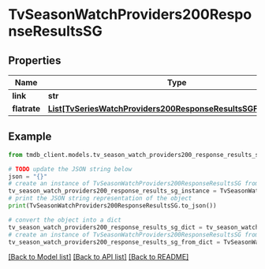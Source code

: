 # TvSeasonWatchProviders200ResponseResultsSG


## Properties

Name | Type | Description | Notes
------------ | ------------- | ------------- | -------------
**link** | **str** |  | [optional] 
**flatrate** | [**List[TvSeriesWatchProviders200ResponseResultsSGFlatrateInner]**](TvSeriesWatchProviders200ResponseResultsSGFlatrateInner.md) |  | [optional] 

## Example

```python
from tmdb_client.models.tv_season_watch_providers200_response_results_sg import TvSeasonWatchProviders200ResponseResultsSG

# TODO update the JSON string below
json = "{}"
# create an instance of TvSeasonWatchProviders200ResponseResultsSG from a JSON string
tv_season_watch_providers200_response_results_sg_instance = TvSeasonWatchProviders200ResponseResultsSG.from_json(json)
# print the JSON string representation of the object
print(TvSeasonWatchProviders200ResponseResultsSG.to_json())

# convert the object into a dict
tv_season_watch_providers200_response_results_sg_dict = tv_season_watch_providers200_response_results_sg_instance.to_dict()
# create an instance of TvSeasonWatchProviders200ResponseResultsSG from a dict
tv_season_watch_providers200_response_results_sg_from_dict = TvSeasonWatchProviders200ResponseResultsSG.from_dict(tv_season_watch_providers200_response_results_sg_dict)
```
[[Back to Model list]](../README.md#documentation-for-models) [[Back to API list]](../README.md#documentation-for-api-endpoints) [[Back to README]](../README.md)


